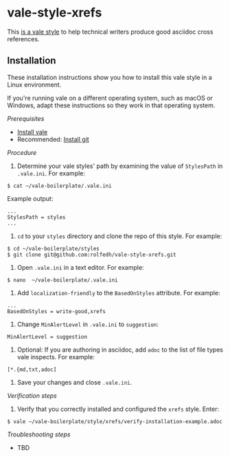 # vale-style-xrefs

This [is a vale style](https://docs.errata.ai/vale/styles) to help technical writers produce good asciidoc cross references.

## Installation

These installation instructions show you how to install this vale style in a Linux environment.

If you're running vale on a different operating system, such as macOS or Windows, adapt these instructions so they work in that operating system.

*Prerequisites*
* [Install vale](https://docs.errata.ai/vale/install)
* Recommended: [Install git](https://git-scm.com/book/en/v2/Getting-Started-Installing-Git/)

*Procedure*

1. Determine your vale styles' path by examining the value of `StylesPath` in `.vale.ini`. For example:
```
$ cat ~/vale-boilerplate/.vale.ini
```
Example output:
```
...
StylesPath = styles
...
```

1. `cd` to your `styles` directory and clone the repo of this style. For example:
```
$ cd ~/vale-boilerplate/styles
$ git clone git@github.com:rolfedh/vale-style-xrefs.git
```

1. Open `.vale.ini` in a text editor. For example:
```
$ nano  ~/vale-boilerplate/.vale.ini
```

1. Add `localization-friendly` to the `BasedOnStyles` attribute. For example:
```
...
BasedOnStyles = write-good,xrefs
```

1. Change `MinAlertLevel` in `.vale.ini` to `suggestion`:
```
MinAlertLevel = suggestion
```

1. Optional: If you are authoring in asciidoc, add `adoc` to the list of file types vale inspects. For example:
```
[*.{md,txt,adoc]
```

1. Save your changes and close `.vale.ini`.

*Verification steps*

1. Verify that you correctly installed and configured the `xrefs` style. Enter:
```
$ vale ~/vale-boilerplate/style/xrefs/verify-installation-example.adoc
```

*Troubleshooting steps*

* TBD

